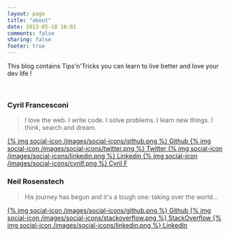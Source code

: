 ```yaml
---
layout: page
title: "about"
date: 2013-05-18 16:01
comments: false
sharing: false
footer: true
---
```


This blog contains Tips'n'Tricks you can learn to live better and love your dev life !

<p>&nbsp;</p>


<div class="about-author about-author-cyril">
  <h3>Cyril Francesconi</h3>

  <blockquote>
    <p>
      I love the web. I write code. I solve problems. I learn new things. I think, search and dream.
    </p>
  </blockquote>

  <div class="social-links">
    <a href="http://github.com/cyrilf" class="social-link">
      {% img social-icon /images/social-icons/github.png %}
      <span class="social-name">Github</span>
    </a>
    <a href="http://twitter.com/cyrilf_" class="social-link">
      {% img social-icon /images/social-icons/twitter.png %}
      <span class="social-name">Twitter</span>
    </a>
    <a href="http://linkedin.com/in/cyrilfrancesconi" class="social-link">
      {% img social-icon /images/social-icons/linkedin.png %}
      <span class="social-name">Linkedin</span>
    </a>
    <a href="http://cyrilf.com" class="social-link">
      {% img social-icon /images/social-icons/cyrilf.png %}
      <span class="social-name">Cyril F</span>
    </a>
  </div>
</div>

<div class="about-author about-author-neil">
  <h3>Neil Rosenstech</h3>

  <blockquote>
    <p>
      His journey has begun and it's a tough one: taking over the world...
    </p>
  </blockquote>

  <div class="social-links">
    <a href="https://github.com/Raindal" class="social-link">
      {% img social-icon /images/social-icons/github.png %}
      <span class="social-name">Github</span>
    </a>
    <a href="http://stackoverflow.com/users/1410031/sparda?tab=summary" class="social-link">
      {% img social-icon /images/social-icons/stackoverflow.png %}
      <span class="social-name">StackOverflow</span>
    </a>
    <a href="http://www.linkedin.com/pub/neil-rosenstech/51/979/351/en" class="social-link">
      {% img social-icon /images/social-icons/linkedin.png %}
      <span class="social-name">LinkedIn</span>
    </a>
  </div>
</div>